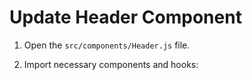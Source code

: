 # Update Header Component

1. Open the `src/components/Header.js` file.

2. Import necessary components and hooks:

